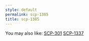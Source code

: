 ```yaml
---
style: default
permalink: scp-1385
title: scp-1385
---
```

You may also like:
[SCP-301](http://scp-wiki.net/scp-301)
[SCP-1337](http://scp-wiki.net/scp-1337)